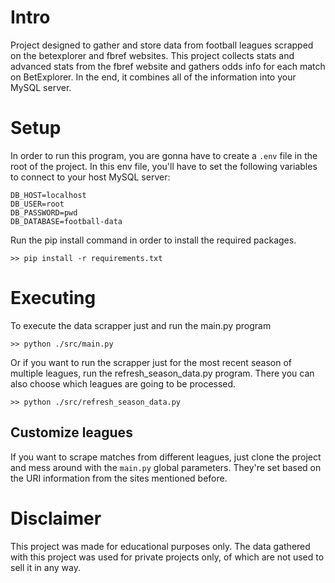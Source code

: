 # Intro
Project designed to gather and store data from football leagues scrapped on the betexplorer and fbref websites. This project collects stats and advanced stats from the fbref website and gathers odds info for each match on BetExplorer. In the end, it combines all of the information into your MySQL server.

# Setup
In order to run this program, you are gonna have to create a `.env` file in the root of the project. In this env file, you'll have to set the following variables to connect to your host MySQL server:

```
DB_HOST=localhost
DB_USER=root
DB_PASSWORD=pwd
DB_DATABASE=football-data
```

Run the pip install command in order to install the required packages.
```
>> pip install -r requirements.txt
```

# Executing
To execute the data scrapper just and run the main.py program

```
>> python ./src/main.py
```

Or if you want to run the scrapper just for the most recent season of multiple leagues, run the refresh_season_data.py program. There you can also choose which leagues are going to be processed.

```
>> python ./src/refresh_season_data.py
```

## Customize leagues
If you want to scrape matches from different leagues, just clone the project and mess around with the `main.py` global parameters. They're set based on the URI information from the sites mentioned before.

# Disclaimer
This project was made for educational purposes only. The data gathered with this project was used for private projects only, of which are not used to sell it in any way.


